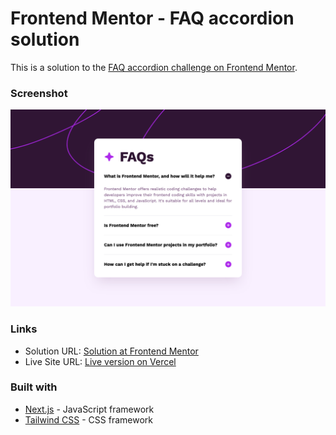 # Frontend Mentor - FAQ accordion solution

This is a solution to the [FAQ accordion challenge on Frontend Mentor](https://www.frontendmentor.io/challenges/faq-accordion-wyfFdeBwBz).


### Screenshot

![Screenshot of the completed challenge](./design/screenshot.png)


### Links

- Solution URL: [Solution at Frontend Mentor](https://www.frontendmentor.io/solutions/faq-accordian-tailwindcss-and-nextjs-YhJa-kVYFx)
- Live Site URL: [Live version on Vercel](https://faq-accordion-ashen.vercel.app)


### Built with

- [Next.js](https://nextjs.org/) - JavaScript framework
- [Tailwind CSS](https://tailwindcss.com/) - CSS framework



